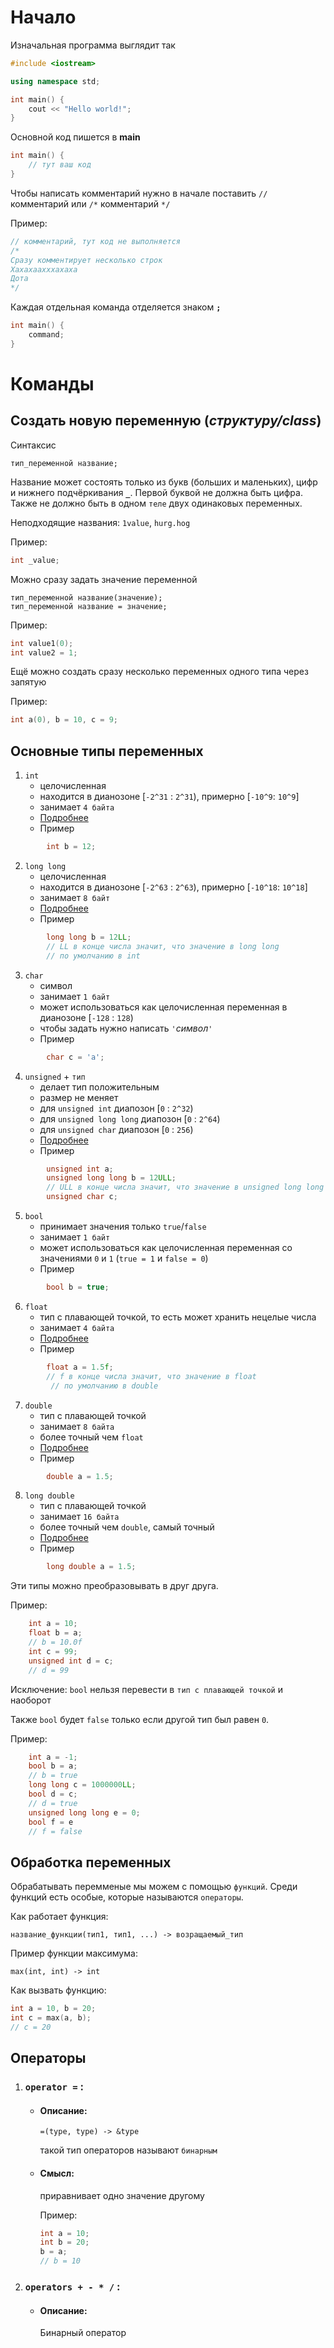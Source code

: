 # Начало
Изначальная программа выглядит так

```c++
#include <iostream>

using namespace std;

int main() {
    cout << "Hello world!";
}
```

Основной код пишется в **main**

```c++
int main() {
    // тут ваш код
}
```

Чтобы написать комментарий нужно в начале поставить `//` комментарий или `/*` комментарий `*/`


Пример:
```c++
// комментарий, тут код не выполняется
/*
Сразу комментирует несколько строк
Хахахаахххахаха
Дота
*/
```

Каждая отдельная команда отделяется знаком **`;`**

```c++
int main() {
    command;
}
```

# Команды

## Создать новую переменную (*структуру/class*)

Синтаксис
```
тип_переменной название;
```
Название может состоять только из букв (больших и маленьких), цифр и нижнего подчёркивания **`_`**.
Первой буквой не должна быть цифра.
Также не должно быть в одном `теле` двух одинаковых переменных.

Неподходящие названия: `1value`, `hurg.hog`

Пример:
```c++
int _value;
```

Можно сразу задать значение переменной
```
тип_переменной название(значение);
тип_переменной название = значение;
```

Пример:
```c++
int value1(0);
int value2 = 1;
```

Ещё можно создать сразу несколько переменных одного типа через запятую

Пример:
```c++
int a(0), b = 10, c = 9;
```


## Основные типы переменных

1. `int`
   - целочисленная
   - находится в дианозоне [`-2^31` : `2^31`), примерно [`-10^9`: `10^9`]
   - занимает `4 байта`
   - [Подробнее](https://neerc.ifmo.ru/wiki/index.php?title=%D0%9F%D1%80%D0%B5%D0%B4%D1%81%D1%82%D0%B0%D0%B2%D0%BB%D0%B5%D0%BD%D0%B8%D0%B5_%D1%86%D0%B5%D0%BB%D1%8B%D1%85_%D1%87%D0%B8%D1%81%D0%B5%D0%BB:_%D0%BF%D1%80%D1%8F%D0%BC%D0%BE%D0%B9_%D0%BA%D0%BE%D0%B4,_%D0%BA%D0%BE%D0%B4_%D1%81%D0%BE_%D1%81%D0%B4%D0%B2%D0%B8%D0%B3%D0%BE%D0%BC,_%D0%B4%D0%BE%D0%BF%D0%BE%D0%BB%D0%BD%D0%B8%D1%82%D0%B5%D0%BB%D1%8C%D0%BD%D1%8B%D0%B9_%D0%BA%D0%BE%D0%B4)
   - Пример
```c++
        int b = 12;
```
2. `long long`
   - целочисленная
   - находится в дианозоне [`-2^63` : `2^63`), примерно [`-10^18`: `10^18`]
   - занимает `8 байт`
   - [Подробнее](https://neerc.ifmo.ru/wiki/index.php?title=%D0%9F%D1%80%D0%B5%D0%B4%D1%81%D1%82%D0%B0%D0%B2%D0%BB%D0%B5%D0%BD%D0%B8%D0%B5_%D1%86%D0%B5%D0%BB%D1%8B%D1%85_%D1%87%D0%B8%D1%81%D0%B5%D0%BB:_%D0%BF%D1%80%D1%8F%D0%BC%D0%BE%D0%B9_%D0%BA%D0%BE%D0%B4,_%D0%BA%D0%BE%D0%B4_%D1%81%D0%BE_%D1%81%D0%B4%D0%B2%D0%B8%D0%B3%D0%BE%D0%BC,_%D0%B4%D0%BE%D0%BF%D0%BE%D0%BB%D0%BD%D0%B8%D1%82%D0%B5%D0%BB%D1%8C%D0%BD%D1%8B%D0%B9_%D0%BA%D0%BE%D0%B4)
   - Пример
```c++
        long long b = 12LL;
        // LL в конце числа значит, что значение в long long
        // по умолчанию в int
```
3. `char`
    - символ
    - занимает `1 байт`
    - может использоваться как целочисленная переменная в дианозоне [`-128` : `128`)
    - чтобы задать нужно написать `'`*символ*`'`
    - Пример 
```c++
        char c = 'a';
```
4. `unsigned` + `тип`
   - делает тип положительным
   - размер не меняет
   - для `unsigned int` диапозон [`0` : `2^32`)
   - для `unsigned long long` диапозон [`0` : `2^64`)
   - для `unsigned char` диапозон [`0` : `256`)
   - [Подробнее](https://neerc.ifmo.ru/wiki/index.php?title=%D0%9F%D1%80%D0%B5%D0%B4%D1%81%D1%82%D0%B0%D0%B2%D0%BB%D0%B5%D0%BD%D0%B8%D0%B5_%D1%86%D0%B5%D0%BB%D1%8B%D1%85_%D1%87%D0%B8%D1%81%D0%B5%D0%BB:_%D0%BF%D1%80%D1%8F%D0%BC%D0%BE%D0%B9_%D0%BA%D0%BE%D0%B4,_%D0%BA%D0%BE%D0%B4_%D1%81%D0%BE_%D1%81%D0%B4%D0%B2%D0%B8%D0%B3%D0%BE%D0%BC,_%D0%B4%D0%BE%D0%BF%D0%BE%D0%BB%D0%BD%D0%B8%D1%82%D0%B5%D0%BB%D1%8C%D0%BD%D1%8B%D0%B9_%D0%BA%D0%BE%D0%B4)
   - Пример
```c++
        unsigned int a;
        unsigned long long b = 12ULL;
        // ULL в конце числа значит, что значение в unsigned long long
        unsigned char c;
``` 
5. `bool`
   - принимает значения только `true`/`false`
   - занимает `1 байт`
   - может использоваться как целочисленная переменная со значениями `0` и `1` (`true = 1` и `false = 0`)
   - Пример
```c++
        bool b = true;
```
6. `float`
   - тип с плавающей точкой, то есть может хранить нецелые числа
   - занимает `4 байта`
   - [Подробнее](https://neerc.ifmo.ru/wiki/index.php?title=%D0%9F%D1%80%D0%B5%D0%B4%D1%81%D1%82%D0%B0%D0%B2%D0%BB%D0%B5%D0%BD%D0%B8%D0%B5_%D0%B2%D0%B5%D1%89%D0%B5%D1%81%D1%82%D0%B2%D0%B5%D0%BD%D0%BD%D1%8B%D1%85_%D1%87%D0%B8%D1%81%D0%B5%D0%BB)
   - Пример
```c++
        float a = 1.5f;
        // f в конце числа значит, что значение в float
         // по умолчанию в double
```
7. `double`
   - тип с плавающей точкой
   - занимает `8 байта`
   - более точный чем `float`
   - [Подробнее](https://neerc.ifmo.ru/wiki/index.php?title=%D0%9F%D1%80%D0%B5%D0%B4%D1%81%D1%82%D0%B0%D0%B2%D0%BB%D0%B5%D0%BD%D0%B8%D0%B5_%D0%B2%D0%B5%D1%89%D0%B5%D1%81%D1%82%D0%B2%D0%B5%D0%BD%D0%BD%D1%8B%D1%85_%D1%87%D0%B8%D1%81%D0%B5%D0%BB)
   - Пример
```c++
        double a = 1.5;
```
8. `long double`
   - тип с плавающей точкой
   - занимает `16 байта`
   - более точный чем `double`, самый точный
   - [Подробнее](https://neerc.ifmo.ru/wiki/index.php?title=%D0%9F%D1%80%D0%B5%D0%B4%D1%81%D1%82%D0%B0%D0%B2%D0%BB%D0%B5%D0%BD%D0%B8%D0%B5_%D0%B2%D0%B5%D1%89%D0%B5%D1%81%D1%82%D0%B2%D0%B5%D0%BD%D0%BD%D1%8B%D1%85_%D1%87%D0%B8%D1%81%D0%B5%D0%BB)
   - Пример
```c++
        long double a = 1.5;
```

Эти типы можно преобразовывать в друг друга. 

Пример:
```c++
    int a = 10;
    float b = a;
    // b = 10.0f
    int c = 99;
    unsigned int d = c;
    // d = 99
```

Исключение: `bool` нельзя перевести в `тип с плавающей точкой` и наоборот

Также `bool` будет `false` только если другой тип был равен `0`.

Пример:
```c++
    int a = -1;
    bool b = a;
    // b = true
    long long c = 1000000LL;
    bool d = c;
    // d = true
    unsigned long long e = 0;
    bool f = e
    // f = false
```

## Oбработка переменных
Обрабатывать перемменые мы можем с помощью `функций`.
Среди функций есть особые, которые называются `операторы`.

Как работает функция:

```
название_функции(тип1, тип1, ...) -> возращаемый_тип
```

Пример функции максимума:

```
max(int, int) -> int
```

Как вызвать функцию:

```c++
int a = 10, b = 20;
int c = max(a, b);
// c = 20 
```

## Операторы
1. ### `operator =` :
    - #### Описание:
        ```
        =(type, type) -> &type
        ```
        такой тип операторов называют `бинарным`
    - #### Смысл:
        приравнивает одно значение другому
        
        Пример:
        ```c++
        int a = 10;
        int b = 20;
        b = a;
        // b = 10
        ```
2. ### `operators + - * /` :
   - #### Описание:
        Бинарный оператор
        



